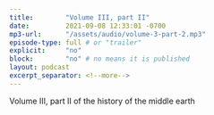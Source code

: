 ```yaml
---
title:        "Volume III, part II"
date:         2021-09-08 12:33:01 -0700
mp3-url:      "/assets/audio/volume-3-part-2.mp3"
episode-type: full # or "trailer"
explicit:     "no"
block:        "no" # no means it is published
layout: podcast
excerpt_separator: <!--more-->
---
```


<!--more-->

Volume III, part II of the history of the middle earth
